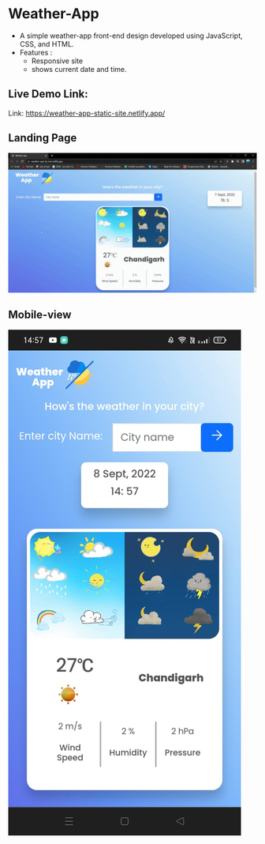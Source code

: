 # Weather-App 

* A simple weather-app front-end design developed using JavaScript, CSS, and HTML.
* Features : 
	- Responsive site
	- shows current date and time.


## Live Demo Link:
Link: https://weather-app-static-site.netlify.app/

## Landing Page

![This is site Image](https://github.com/sheetalMehta7/weather-app-static-site/blob/main/app-video.gif)

## Mobile-view
![Mobile view](https://github.com/sheetalMehta7/weather-app-static-site/blob/main/mobile-view.jpeg)
